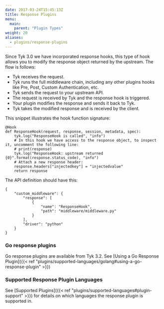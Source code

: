 ```yaml
---
date: 2017-03-24T15:45:13Z
title: Response Plugins
menu:
  main:
    parent: "Plugin Types"
weight: 20
aliases: 
  - plugins/response-plugins
---
```


Since Tyk 3.0 we have incorporated response hooks, this type of hook allows you to modify the response object returned by the upstream. The flow is follows:

- Tyk receives the request.
- Tyk runs the full middleware chain, including any other plugins hooks like Pre, Post, Custom Authentication, etc.
- Tyk sends the request to your upstream API.
- The request is received by Tyk and the response hook is triggered.
- Your plugin modifies the response and sends it back to Tyk.
- Tyk takes the modified response and is received by the client.

This snippet illustrates the hook function signature:

```
@Hook
def ResponseHook(request, response, session, metadata, spec):
    tyk.log("ResponseHook is called", "info")
    # In this hook we have access to the response object, to inspect it, uncomment the following line:
    # print(response)
    tyk.log("ResponseHook: upstream returned {0}".format(response.status_code), "info")
    # Attach a new response header:
    response.headers["injectedkey"] = "injectedvalue"
    return response
```

The API definition should have this:

```
{
    "custom_middleware": {
        "response": [
            {
                "name": "ResponseHook",
                "path": "middleware/middleware.py"
            }
        ],
        "driver": "python"
    }
}
```

### Go response plugins

Go response plugins are available from Tyk 3.2. See [Using a Go Response Plugin]({{< ref "plugins/supported-languages/golang#using-a-go-response-plugin" >}})

### Supported Response Plugin Languages

See [Supported Plugins]({{< ref "plugins/supported-languages#plugin-support" >}}) for details on which languages the response plugin is supported in.
